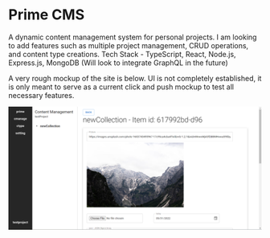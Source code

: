 # Prime CMS

A dynamic content management system for personal projects. I am looking to add features such as multiple project management, CRUD operations, and content type creations.
Tech Stack - TypeScript, React, Node.js, Express.js, MongoDB (Will look to integrate GraphQL in the future)

A very rough mockup of the site is below. UI is not completely established, it is only meant to serve as a current click and push mockup to test all necessary features.

<img src="./assets/prime.png" alt="site screenshot">
